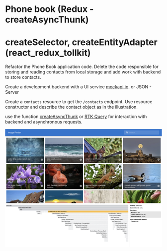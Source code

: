 # Phone book (Redux - createAsyncThunk)

# createSelector, createEntityAdapter (react_redux_tollkit)

Refactor the Phone Book application code. Delete the code responsible for
storing and reading contacts from local storage and add work with backend to
store contacts.

Create a development backend with a UI service [mockapi.io](https://mockapi.io).
or JSON - Server

Create a `contacts` resource to get the `/contacts` endpoint. Use resource
constructor and describe the contact object as in the illustration.

use the function
[createAsyncThunk](https://redux-toolkit.js.org/api/createAsyncThunk) or
[RTK Query](https://redux-toolkit.js.org/rtk-query/overview) for interaction
with backend and asynchronous requests.

![](img/1.png) ![](img/2.png)
